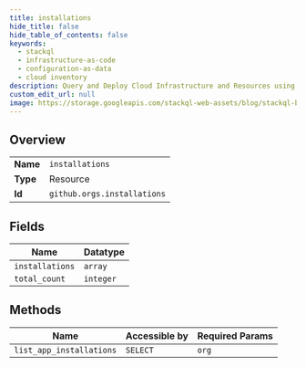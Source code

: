 ```yaml
---
title: installations
hide_title: false
hide_table_of_contents: false
keywords:
  - stackql
  - infrastructure-as-code
  - configuration-as-data
  - cloud inventory
description: Query and Deploy Cloud Infrastructure and Resources using SQL
custom_edit_url: null
image: https://storage.googleapis.com/stackql-web-assets/blog/stackql-blog-post-featured-image.png
---
```

  
    

## Overview
<table><tbody>
<tr><td><b>Name</b></td><td><code>installations</code></td></tr>
<tr><td><b>Type</b></td><td>Resource</td></tr>
<tr><td><b>Id</b></td><td><code>github.orgs.installations</code></td></tr>
</tbody></table>

## Fields
| Name | Datatype |
| ---- | -------- |
| `installations` | `array` |
| `total_count` | `integer` |
## Methods
| Name | Accessible by | Required Params |
| ---- | ------------- | --------------- |
| `list_app_installations` | `SELECT` | `org` |
